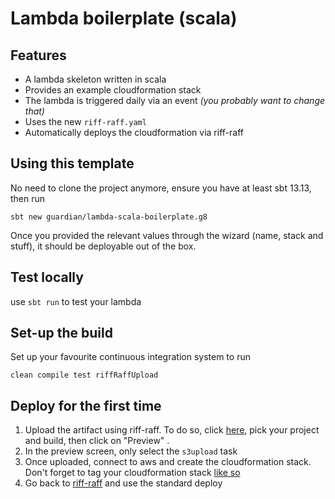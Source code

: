 # Lambda boilerplate (scala)

## Features
* A lambda skeleton written in scala
* Provides an example cloudformation stack
* The lambda is triggered daily via an event _(you probably want to change that)_
* Uses the new `riff-raff.yaml`
* Automatically deploys the cloudformation via riff-raff

## Using this template
No need to clone the project anymore, ensure you have at least sbt 13.13, then run

`sbt new guardian/lambda-scala-boilerplate.g8`

Once you provided the relevant values through the wizard (name, stack and stuff), it should be deployable out of the box.

## Test locally
use `sbt run` to test your lambda

## Set-up the build
Set up your favourite continuous integration system to run

`clean compile test riffRaffUpload`

## Deploy for the first time
1. Upload the artifact using riff-raff. To do so, click [here](https://riffraff.gutools.co.uk/deployment/request), pick your project and build, then click on "Preview" .
2. In the preview screen, only select the `s3upload` task
3. Once uploaded, connect to aws and create the cloudformation stack. Don't forget to tag your cloudformation stack [like so](https://i.imgur.com/P03Ofci.png)
4. Go back to [riff-raff](https://riffraff.gutools.co.uk/deployment/request) and use the standard deploy



